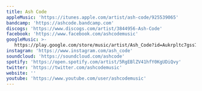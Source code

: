 ```yaml
---
title: Ash Code
appleMusic: 'https://itunes.apple.com/artist/ash-code/925539065'
bandcamp: 'https://ashcode.bandcamp.com'
discogs: 'https://www.discogs.com/artist/3844956-Ash-Code'
facebook: 'https://www.facebook.com/ashcodemusic'
googleMusic: >-
   https://play.google.com/store/music/artist/Ash_Code?id=Aukrpltc7gss7w7tyowobloqt5y
instagram: 'https://www.instagram.com/ash_code'
soundcloud: 'https://soundcloud.com/ashcode'
spotify: 'https://open.spotify.com/artist/5RgEBlZV41hfY0KgUDiQvy'
twitter: 'https://twitter.com/ashcodemusic'
website: ''
youtube: 'https://www.youtube.com/user/ashcodemusic'
---
```

